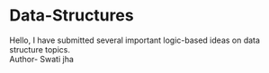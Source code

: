 # Data-Structures
Hello, I have submitted several important logic-based ideas on data structure topics.
<br>
Author- Swati jha

